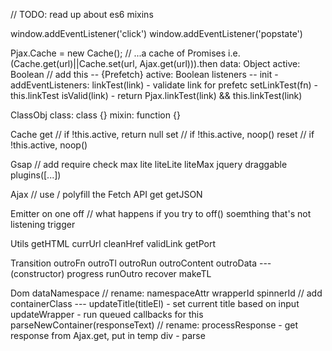 // TODO: read up about es6 mixins

window.addEventListener('click')
window.addEventListener('popstate')

Pjax.Cache = new Cache();
    // ...a cache of Promises i.e. (Cache.get(url)||Cache.set(url, Ajax.get(url))).then
    data: Object
    active: Boolean // add this
    --
    {Prefetch}
        active: Boolean
        listeners
        --
        init
            - addEventListeners:
        linkTest(link)
            - validate link for prefetc
        setLinkTest(fn)
            - this.linkTest
        isValid(link)
            - return Pjax.linkTest(link) && this.linkTest(link)

ClassObj
    class: class {}
    mixin: function {}


Cache
    get // if !this.active, return null
    set // if !this.active, noop()
    reset // if !this.active, noop()

Gsap // add require check
    max
    lite
    liteLite
    liteMax
    jquery
    draggable
    plugins([...])

Ajax // use / polyfill the Fetch API
    get
    getJSON

Emitter
    on
    one
    off // what happens if you try to off() soemthing that's not listening
    trigger

Utils
    getHTML
    currUrl
    cleanHref
    validLink
    getPort

Transition
    outroFn
    outroTl
    outroRun
    outroContent
    outroData
    ---
    (constructor)
    progress
    runOutro
    recover
    makeTL

Dom
    dataNamespace // rename: namespaceAttr
    wrapperId
    spinnerId // add
    containerClass
    ---
    updateTitle(titleEl)
        - set current title based on input
    updateWrapper
        - run queued callbacks for this
    parseNewContainer(responseText) // rename: processResponse
        - get response from Ajax.get, put in temp div
        - parse <title> from temp, pass to this.updateTitle
        - fire callback to update wrapper
        - parse <wrapper> from temp, and pass to setContainer
    currWrapper // rename: parseWrapper(html)
        - set this.wrapper to #pjax-wrapper or #pjax or body
    currContainer(wrapper) // rename: parseContainer(wrapper)
        - set this.currContainer

Pjax // extend Emitter
    <!-- global listeners -->
    click
    popState
    <!-- internal events, listeners -->
    domUpdate
    stateChange
    <!-- properties -->
    wrapperEl: Node
    spinnerEl: Node
    currContainerEl: Node
    currSpinnerTrans: Object
    currContainerTrans: Object
    <!-- methods -->
    setSpinnerTrans(clickObj) // can be reset
        - set and return spinnerTransition
    setContainerTrans(clickObj) // can be reset
        - set and return containerTransition
    testLink(link)
        - validate link for pjax
    loadNewDocument(url)
    updateCurrDocument([newDocumentHTML, oldContainerEl])
    init
        - Dom.parseWrapper()
        - Dom.parseContainer(this.wrapper)
    <!-- Handlers: global -->
    click(event)
        - validate link; if valid
            - compare url to window.location.href; if different
                - stop propagation etc.
                - trigger this.stateChange, clickObj, Clicks.curr()
    popState(event)
        - clickObj = Clicks.find(window.state.stamp)
        - trigger this.stateChange, clickObj, Clicks.curr()
    <!-- Handlers: internal -->
    pjaxStateChange(clickObj)
        - var newDocumentLoad = loadNewDocument(clickObj)
        - if currContainerTransition.progress == 0 // has been reset, or never run
            this.currContainerTrans = this.setCurrTrans(clickObj.url)
            var outgoingTransition = this.currContainerTrans.doOutgoing(); // nb executed
            Promise.all(newDocumentLoad, outgoingTransition)
            .then(udpateCurrDocument) // receive [newDocumentHTML, oldContainerEl]
                - set document.title
                - history.pushState(clickObj, title, clickObj.url)
                - Clicks.push(clickObj)
                    - if Clicks.find(ClickObj.stamp) Clicks.trim(index)
            .then(this.currContainerTrans.doIncoming)
        - else
            var outgoingTransition = this.currContainerTrans.recover();
            var transIncoming = this.currContainerTrans.intro
transOut
transIn
recover



    setCurrTrans // remove
    loadNewContainer // rename: loadNewDocument
        - this.getContent -> response
        - Dom.processResponse -> container
        -

    handleClick(event)
    handlePopState(event)
    --
    handlePjaxStateChange(clickObj)
    handlePjaxDomUpdate(title, container)
    swapAndUpdate // rename: updateDom([newContainer, oldContainer])
    endTransition

